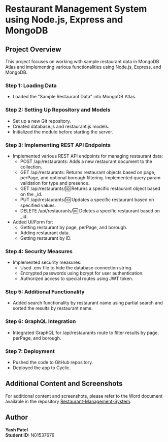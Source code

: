 # Restaurant Management System using Node.js, Express and MongoDB

## Project Overview

This project focuses on working with sample restaurant data in MongoDB Atlas and implementing various functionalities using Node.js, Express, and MongoDB.

### Step 1: Loading Data

- Loaded the "Sample Restaurant Data" into MongoDB Atlas.

### Step 2: Setting Up Repository and Models

- Set up a new Git repository.
- Created database.js and restaurant.js models.
- Initialized the module before starting the server.

### Step 3: Implementing REST API Endpoints

- Implemented various REST API endpoints for managing restaurant data:
  - POST /api/restaurants: Adds a new restaurant document to the collection.
  - GET /api/restaurants: Returns restaurant objects based on page, perPage, and optional borough filtering. Implemented query param validation for type and presence.
  - GET /api/restaurants/:id: Returns a specific restaurant object based on the _id.
  - PUT /api/restaurants/:id: Updates a specific restaurant based on specified values.
  - DELETE /api/restaurants/:id: Deletes a specific restaurant based on _id.
- Added UI/Form for:
  - Getting restaurant by page, perPage, and borough.
  - Adding restaurant data.
  - Getting restaurant by ID.

### Step 4: Security Measures

- Implemented security measures:
  - Used .env file to hide the database connection string.
  - Encrypted passwords using bcrypt for user authentication.
  - Authorized access to special routes using JWT token.

### Step 5: Additional Functionality

- Added search functionality by restaurant name using partial search and sorted the results by restaurant name.

### Step 6: GraphQL Integration

- Integrated GraphQL for /api/restaurants route to filter results by page, perPage, and borough.
  
### Step 7: Deployment

- Pushed the code to GitHub repository.
- Deployed the app to Cyclic.

## Additional Content and Screenshots

For additional content and screenshots, please refer to the Word document available in the repository [Restaurant-Management-System](https://github.com/yashpatel05/Restaurant-Management-System/blob/master/ITE5315_Project_Yash_Patel.docx).

## Author

**Yash Patel**  
**Student ID:** N01537676
